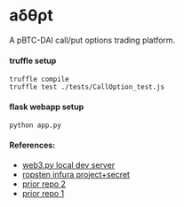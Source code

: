 # aδθρt

A pBTC-DAI call/put options trading platform. 

#### truffle setup
```
truffle compile
truffle test ./tests/CallOption_test.js
```

#### flask webapp setup
```
python app.py
```

#### References:
* [web3.py local dev server](https://dev.to/gcrsaldanha/deploy-a-smart-contract-on-ethereum-with-python-truffle-and-web3py-5on)
* [ropsten infura project+secret](https://infura.io/dashboard/ethereum/21163b9559174609975c67d0188e36db/settings)
* [prior repo 2](https://github.com/ysinha1/hackmoney-adopt-dapp)
* [prior repo 1](https://github.com/ysinha1/hackmoney-adopt)
